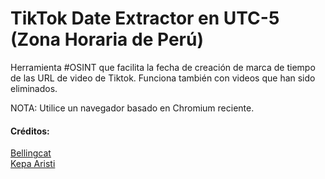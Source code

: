 # TikTok Date Extractor en UTC-5 (Zona Horaria de Perú)
Herramienta #OSINT que facilita la fecha de creación de marca de tiempo de las URL de video de Tiktok. Funciona también con videos que han sido eliminados. 

NOTA: Utilice un navegador basado en Chromium reciente.

<h4> Créditos: </h4>
<a href="https://github.com/bellingcat" target="_blank">Bellingcat</a> <br>
 <a href="https://github.com/karisti" target="_blank">Kepa Aristi</a>